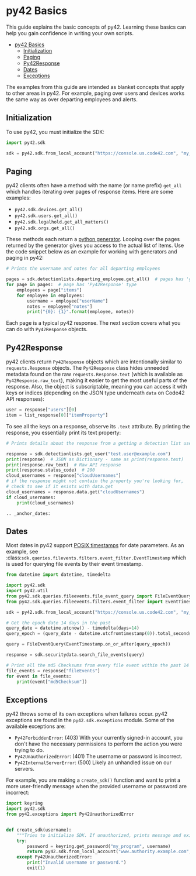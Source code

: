 # py42 Basics

This guide explains the basic concepts of py42. Learning these basics can help you gain confidence in writing your own
scripts.
- [py42 Basics](#py42-basics)
  - [Initialization](#initialization)
  - [Paging](#paging)
  - [Py42Response](#py42response)
  - [Dates](#dates)
  - [Exceptions](#exceptions)

The examples from this guide are intended as blanket concepts that apply to other areas in py42. For example, paging
over users and devices works the same way as over departing employees and alerts.

## Initialization

To use py42, you must initialize the SDK:

```python
import py42.sdk

sdk = py42.sdk.from_local_account("https://console.us.code42.com", "my_username", "my_password")
```

## Paging

py42 clients often have a method with the name (or name prefix) `get_all`  which handles iterating over pages of
response items. Here are some examples:
* `py42.sdk.devices.get_all()`
* `py42.sdk.users.get_all()`
* `py42.sdk.legalhold.get_all_matters()`
* `py42.sdk.orgs.get_all()`

These methods each return a [python generator](https://wiki.python.org/moin/Generators). Looping over the pages
returned by the generator gives you access to the actual list of items. Use the code snippet below as an example
for working with generators and paging in py42:

```python
# Prints the username and notes for all departing employees

pages = sdk.detectionlists.departing_employee.get_all()  # pages has 'generator' type
for page in pages:  # page has 'Py42Response' type
    employees = page["items"]
    for employee in employees:
        username = employee["userName"]
        notes = employee["notes"]
        print("{0}: {1}".format(employee, notes))
```

Each page is a typical py42 response. The next section covers what you can do with `Py42Response` objects.

## Py42Response

py42 clients return `Py42Response` objects which are intentionally similar to `requests.Response` objects.
The `Py42Response` class hides unneeded metadata found on the raw `requests.Response.text` (which is available as
`Py42Response.raw_text`), making it easier to get the most useful parts of the response. Also, the object is
subscriptable, meaning you can access it with keys or indices (depending on the JSON type underneath `data` on Code42 API responses):

```python
user = response["users"][0]
item = list_response[0]["itemProperty"]
```

To see all the keys on a response, observe its `.text` attribute. By printing the response, you
essentially print its text property:

```python
# Prints details about the response from a getting a detection list user.

response = sdk.detectionlists.get_user("test.user@example.com")
print(response)  # JSON as Dictionary - same as print(response.text)
print(response.raw_text)  # Raw API response
print(response.status_code)  # 200
cloud_usernames = response["cloudUsernames"]
# if the response might not contain the property you're looking for,
# check to see if it exists with data.get
cloud_usernames = response.data.get("cloudUsernames")
if cloud_usernames:
    print(cloud_usernames)
```

```eval_rst
.. _anchor_dates:
```

## Dates

Most dates in py42 support [POSIX timestamps](https://en.wikipedia.org/wiki/Unix_time) for date parameters. As an
example, see :class:`sdk.queries.filevents.filters.event_filter.EventTimestamp` which is used for querying file events
by their event timestamp.

```python
from datetime import datetime, timedelta

import py42.sdk
import py42.util
from py42.sdk.queries.fileevents.file_event_query import FileEventQuery
from py42.sdk.queries.fileevents.filters.event_filter import EventTimestamp

sdk = py42.sdk.from_local_account("https://console.us.code42.com", "my_username", "my_password")

# Get the epoch date 14 days in the past
query_date = datetime.utcnow() - timedelta(days=14)
query_epoch = (query_date - datetime.utcfromtimestamp(0)).total_seconds()

query = FileEventQuery(EventTimestamp.on_or_after(query_epoch))

response = sdk.securitydata.search_file_events(query)

# Print all the md5 Checksums from every file event within the past 14 days.
file_events = response["fileEvents"]
for event in file_events:
    print(event["md5Checksum"])
```

## Exceptions

py42 throws some of its own exceptions when failures occur. py42 exceptions are found in the `py42.sdk.exceptions`
module. Some of the available exceptions are:
* `Py42ForbiddenError`: (403) With your currently signed-in account, you don't have the necessary permissions
to perform the action you were trying to do.
* `Py42UnauthorizedError`: (401) The username or password is incorrect.
* `Py42InternalServerError`: (500) Likely an unhandled issue on our servers.

For example, you are making a `create_sdk()` function and want to print a more user-friendly message when the provided
username or password are incorrect:

```python
import keyring
import py42.sdk
from py42.exceptions import Py42UnauthorizedError


def create_sdk(username):
    """Tries to initialize SDK. If unauthorized, prints message and exits."""
    try:
        password = keyring.get_password("my_program", username)
        return py42.sdk.from_local_account("www.authority.example.com", username, password)
    except Py42UnauthorizedError:
        print("Invalid username or password.")
        exit(1)
```
